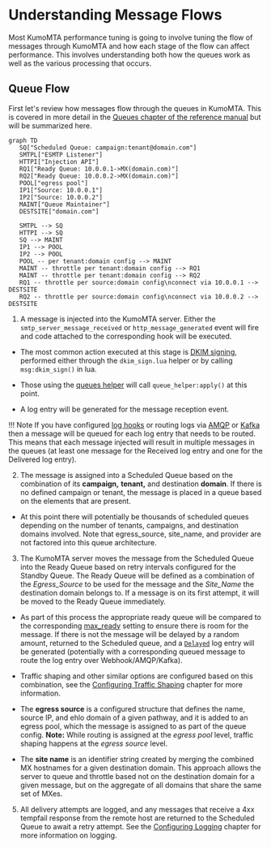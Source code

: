 # Understanding Message Flows
Most KumoMTA performance tuning is going to involve tuning the flow of messages through KumoMTA and how each stage of the flow can affect performance. This involves understanding both how the queues work as well as the various processing that occurs.

## Queue Flow
First let's review how messages flow through the queues in KumoMTA. This is covered in more detail in the [Queues chapter of the reference manual](../../reference/queues.md) but will be summarized here.

```mermaid
graph TD
   SQ["Scheduled Queue: campaign:tenant@domain.com"]
   SMTPL["ESMTP Listener"]
   HTTPI["Injection API"]
   RQ1["Ready Queue: 10.0.0.1->MX(domain.com)"]
   RQ2["Ready Queue: 10.0.0.2->MX(domain.com)"]
   POOL["egress pool"]
   IP1["Source: 10.0.0.1"]
   IP2["Source: 10.0.0.2"]
   MAINT["Queue Maintainer"]
   DESTSITE["domain.com"]

   SMTPL --> SQ
   HTTPI --> SQ
   SQ --> MAINT
   IP1 --> POOL
   IP2 --> POOL
   POOL -- per tenant:domain config --> MAINT
   MAINT -- throttle per tenant:domain config --> RQ1
   MAINT -- throttle per tenant:domain config --> RQ2
   RQ1 -- throttle per source:domain config\nconnect via 10.0.0.1 --> DESTSITE
   RQ2 -- throttle per source:domain config\nconnect via 10.0.0.2 --> DESTSITE
```

1) A message is injected into the KumoMTA server. Either the `smtp_server_message_received` or `http_message_generated` event will fire and code attached to the corresponding hook will be executed. 

  * The most common action executed at this stage is [DKIM signing](../configuration/dkim.md), performed either through the `dkim_sign.lua` helper or by calling `msg:dkim_sign()` in lua.

  * Those using the [queues helper](../configuration/queuemanagement.md) will call `queue_helper:apply()` at this point.

  * A log entry will be generated for the message reception event. 

!!! Note 
    If you have configured [log hooks](../operation/webhooks.md) or routing logs via [AMQP](../policy/amqp.md) or [Kafka](../policy/kafka.md) then a message will be queued for each log entry that needs to be routed. This means that each message injected will result in multiple messages in the queues (at least one message for the Received log entry and one for the Delivered log entry).

2) The message is assigned into a Scheduled Queue based on the combination of its **campaign,** **tenant,** and destination **domain**. If there is no defined campaign or tenant, the message is placed in a queue based on the elements that are present.

  * At this point there will potentially be thousands of scheduled queues depending on the number of tenants, campaigns, and destination domains involved. Note that egress_source, site_name, and provider are not factored into this queue architecture.

3) The KumoMTA server moves the message from the Scheduled Queue into the Ready Queue based on retry intervals configured for the Standby Queue. The Ready Queue will be defined as a combination of the *Egress_Source* to be used for the message and the *Site_Name* the destination domain belongs to. If a message is on its first attempt, it will be moved to the Ready Queue immediately.

  * As part of this process the appropriate ready queue will be compared to the corresponding [max_ready](../../reference/kumo/make_egress_path/max_ready.md) setting to ensure there is room for the message. If there is not the message will be delayed by a random amount, returned to the Scheduled queue, and a [`Delayed`](../../reference/log_record.md#record-types) log entry will be generated (potentially with a corresponding queued message to route the log entry over Webhook/AMQP/Kafka).
  
  * Traffic shaping and other similar options are configured based on this combination, see the [Configuring Traffic Shaping](../configuration/trafficshaping.md) chapter for more information.

  * The **egress source** is a configured structure that defines the name, source IP, and ehlo domain of a given pathway, and it is added to an egress pool, which the message is assigned to as part of the queue config. **Note:** While routing is assigned at the *egress pool* level, traffic shaping happens at the *egress source* level.

  * The **site name** is an identifier string created by merging the combined MX hostnames for a given destination domain. This approach allows the server to queue and throttle based not on the destination domain for a given message, but on the aggregate of all domains that share the same set of MXes.

5) All delivery attempts are logged, and any messages that receive a 4xx tempfail response from the remote host are returned to the Scheduled Queue to await a retry attempt. See the [Configuring Logging](../configuration/logging.md) chapter for more information on logging.